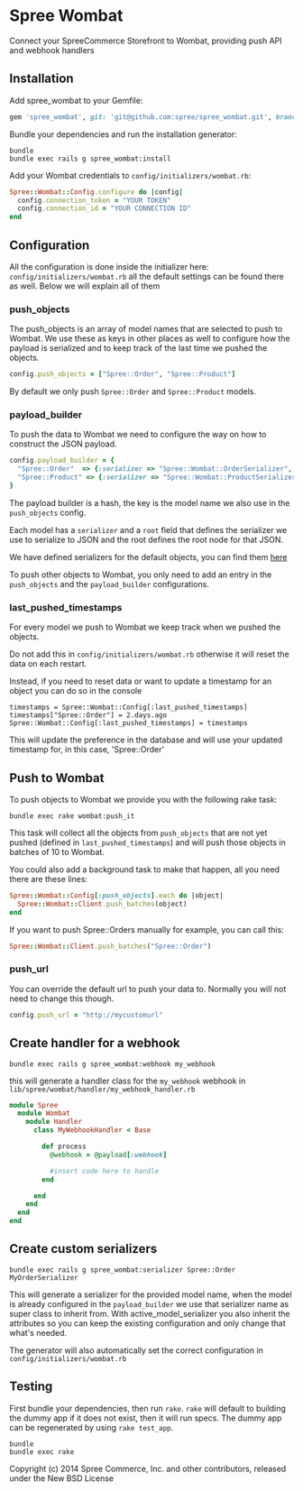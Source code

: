 # Spree Wombat

Connect your SpreeCommerce Storefront to Wombat, providing push API and webhook handlers

## Installation

Add spree_wombat to your Gemfile:

```ruby
gem 'spree_wombat', git: 'git@github.com:spree/spree_wombat.git', branch: 'master'
```

Bundle your dependencies and run the installation generator:

```shell
bundle
bundle exec rails g spree_wombat:install
```

Add your Wombat credentials to `config/initializers/wombat.rb`:

```ruby
Spree::Wombat::Config.configure do |config|
  config.connection_token = "YOUR TOKEN"
  config.connection_id = "YOUR CONNECTION ID"
end
```

## Configuration

All the configuration is done inside the initializer here: `config/initializers/wombat.rb` all the default settings can be found there as well. Below we will explain all of them

### push_objects

The push_objects is an array of model names that are selected to push to Wombat. We use these as keys in other places as well to configure how the payload is serialized and to keep track of the last time we pushed the objects.

```ruby
config.push_objects = ["Spree::Order", "Spree::Product"]
```

By default we only push `Spree::Order` and `Spree::Product` models.

### payload_builder

To push the data to Wombat we need to configure the way on how to construct the JSON payload.


```ruby
config.payload_builder = {
  "Spree::Order"  => {:serializer => "Spree::Wombat::OrderSerializer", :root => "orders"},
  "Spree::Product" => {:serializer => "Spree::Wombat::ProductSerializer", :root => "products"},
}

```
The payload builder is a hash, the key is the model name we also use in the `push_objects` config.

Each model has a `serializer` and a `root` field that defines the serializer we use to serialize to JSON and the root defines the root node for that JSON.

We have defined serializers for the default objects, you can find them [here](https://github.com/spree/spree_wombat/tree/2-3-stable/app/serializers/spree/wombat)

To push other objects to Wombat, you only need to add an entry in the `push_objects` and the `payload_builder` configurations.


### last_pushed_timestamps

For every model we push to Wombat we keep track when we pushed the objects.

Do not add this in `config/initializers/wombat.rb` otherwise it will reset the data on each restart.

Instead, if you need to reset data or want to update a timestamp for an object you can do so in the console

```shell
timestamps = Spree::Wombat::Config[:last_pushed_timestamps]
timestamps["Spree::Order"] = 2.days.ago
Spree::Wombat::Config[:last_pushed_timestamps] = timestamps
```

This will update the preference in the database and will use your updated timestamp for, in this case, 'Spree::Order'

## Push to Wombat

To push objects to Wombat we provide you with the following rake task:

```shell
bundle exec rake wombat:push_it
```

This task will collect all the objects from `push_objects` that are not yet pushed (defined in `last_pushed_timestamps`) and will push those objects in batches of 10 to Wombat.

You could also add a background task to make that happen, all you need there are these lines:

```ruby
Spree::Wombat::Config[:push_objects].each do |object|
  Spree::Wombat::Client.push_batches(object)
end
```

If you want to push Spree::Orders manually for example, you can call this:

```ruby
Spree::Wombat::Client.push_batches("Spree::Order")
```

### push_url

You can override the default url to push your data to. Normally you will not need to change this though.

```ruby
config.push_url = "http://mycustomurl"
```

## Create handler for a webhook

```shell
bundle exec rails g spree_wombat:webhook my_webhook
```

this will generate a handler class for the `my_webhook` webhook in `lib/spree/wombat/handler/my_webhook_handler.rb`

```ruby
module Spree
  module Wombat
    module Handler
      class MyWebhookHandler < Base

        def process
          @webhook = @payload[:webhook]

          #insert code here to handle
        end

      end
    end
  end
end

```


## Create custom serializers

```shell
bundle exec rails g spree_wombat:serializer Spree::Order MyOrderSerializer
```

This will generate a serializer for the provided model name, when the model is already configured in the `payload_builder` we use that serializer name as super class to inherit from. With active_model_serializer you also inherit the attributes so you can keep the existing configuration and only change that what's needed.

The generator will also automatically set the correct configuration in `config/initializers/wombat.rb`

## Testing

First bundle your dependencies, then run `rake`. `rake` will default to building the dummy app if it does not exist, then it will run specs. The dummy app can be regenerated by using `rake test_app`.

```shell
bundle
bundle exec rake
```

Copyright (c) 2014 Spree Commerce, Inc. and other contributors, released under the New BSD License
